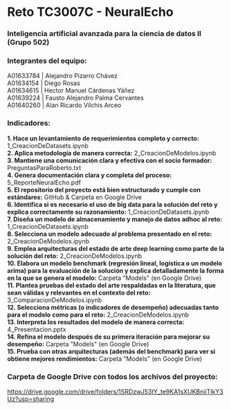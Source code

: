# Reto TC3007C - NeuralEcho

### Inteligencia artificial avanzada para la ciencia de datos II (Grupo 502)

### Integrantes del equipo: <br />
A01633784 | Alejandro Pizarro Chávez <br />
A01634154 | Diego Rosas <br />
A01634615 | Hector Manuel Cárdenas Yáñez <br />
A01639224 | Fausto Alejandro Palma Cervantes <br />
A01640260 | Alan Ricardo Vilchis Arceo <br />

### Indicadores: <br />
**1. Hace un levantamiento de requerimientos completo y correcto:** 1_CreacionDeDatasets.ipynb <br />
**2. Aplica metodología de manera correcta:** 2_CreacionDeModelos.ipynb <br />
**3. Mantiene una comunicación clara y efectiva con el socio formador:** PreguntasParaRoberto.txt <br />
**4. Genera documentación clara y completa del proceso:** 5_ReporteNeuralEcho.pdf <br />
**5. El repositorio del proyecto está bien estructurado y cumple con estándares:** GitHub & Carpeta en Google Drive <br />
**6. Identifica  si es necesario el uso de big data para la solución del reto y explica correctamente su razonamiento:** 1_CreacionDeDatasets.ipynb <br />
**7. Diseña un modelo de almacenamiento y manejo de datos adhoc al reto:** 1_CreacionDeDatasets.ipynb <br />
**8. Selecciona un modelo adecuado al problema presentado en el reto:** 2_CreacionDeModelos.ipynb <br />
**9. Emplea arquitecturas del estado de arte deep learning como parte de la solución del reto:** 2_CreacionDeModelos.ipynb <br />
**10. Elabora un modelo benchmark (regresión lineal, logística o un modelo arima) para la evaluación de la solución y explica detalladamente la forma en la que se genera el modelo:** Carpeta "Models" (en Google Drive) <br />
**11. Plantea pruebas del estado del arte respaldadas en la literatura, que sean válidas y relevantes en el contexto del reto:** 3_ComparacionDeModelos.ipynb <br />
**12. Selecciona métricas  (o indicadores de desempeño)  adecuadas tanto para el modelo como para el reto:** 2_CreacionDeModelos.ipynb <br />
**13. Interpreta los resultados del modelo de manera correcta:** 4_Presentacion.pptx <br />
**14. Refina el modelo después de su primera iteración para mejorar su desempeño:** Carpeta "Models" (en Google Drive) <br />
**15. Prueba con otras arquitecturas (además del benchmark) para ver si obtiene mejores rendimientos:** Carpeta "Models" (en Google Drive) <br />

### Carpeta de Google Drive con todos los archivos del proyecto: <br />
https://drive.google.com/drive/folders/1SRDzwJ53tY_te9KA1sXUKBniiTIkY3Uz?usp=sharing
